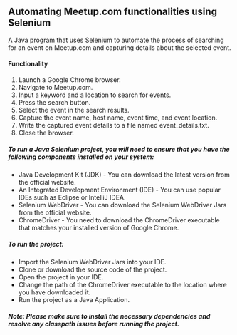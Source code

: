 ## Automating Meetup.com functionalities using Selenium

A Java program that uses Selenium to automate the process of searching for an event on Meetup.com and capturing details about the selected event.

#### Functionality
1. Launch a Google Chrome browser.
2. Navigate to Meetup.com.
3. Input a keyword and a location to search for events.
4. Press the search button.
5. Select the event in the search results.
6. Capture the event name, host name, event time, and event location.
7. Write the captured event details to a file named event_details.txt.
8. Close the browser.

##### To run a Java Selenium project, you will need to ensure that you have the following components installed on your system:

- Java Development Kit (JDK) - You can download the latest version from the official website.
- An Integrated Development Environment (IDE) - You can use popular IDEs such as Eclipse or IntelliJ IDEA.
- Selenium WebDriver - You can download the Selenium WebDriver Jars from the official website.
- ChromeDriver - You need to download the ChromeDriver executable that matches your installed version of Google Chrome.

##### To run the project:

- Import the Selenium WebDriver Jars into your IDE.
- Clone or download the source code of the project.
- Open the project in your IDE.
- Change the path of the ChromeDriver executable to the location where you have downloaded it.
- Run the project as a Java Application.

##### Note: Please make sure to install the necessary dependencies and resolve any classpath issues before running the project.
